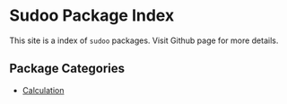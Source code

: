 # Sudoo Package Index

This site is a index of `sudoo` packages. Visit Github page for more details.

## Package Categories

-   [Calculation](./calculation)
